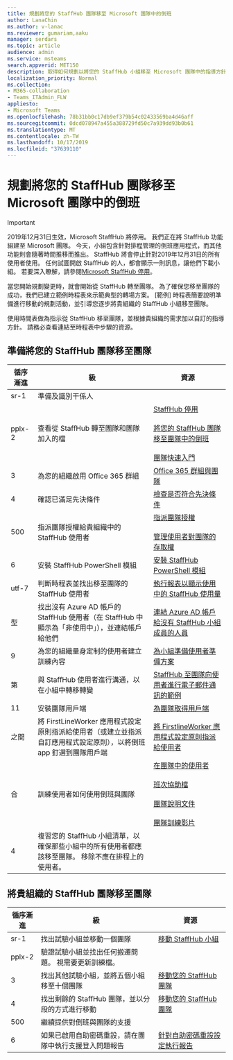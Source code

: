 ```yaml
---
title: 規劃將您的 StaffHub 團隊移至 Microsoft 團隊中的倒班
author: LanaChin
ms.author: v-lanac
ms.reviewer: gumariam,aaku
manager: serdars
ms.topic: article
audience: admin
ms.service: msteams
search.appverid: MET150
description: 取得如何規劃以將您的 StaffHub 小組移至 Microsoft 團隊中的指導方針。
localization_priority: Normal
ms.collection:
- M365-collaboration
- Teams_ITAdmin_FLW
appliesto:
- Microsoft Teams
ms.openlocfilehash: 78b31bb0c17db9ef379b54c02433569ba4d46aff
ms.sourcegitcommit: 0dcd078947a455a388729fd50c7a939dd93b0b61
ms.translationtype: MT
ms.contentlocale: zh-TW
ms.lasthandoff: 10/17/2019
ms.locfileid: "37639110"
---
```

# <a name="plan-to-move-your-staffhub-teams-to-shifts-in-microsoft-teams"></a>規劃將您的 StaffHub 團隊移至 Microsoft 團隊中的倒班

> [!IMPORTANT]
> 2019年12月31日生效，Microsoft StaffHub 將停用。 我們正在將 StaffHub 功能組建至 Microsoft 團隊。 今天，小組包含針對排程管理的倒班應用程式，而其他功能則會隨著時間推移而推出。 StaffHub 將會停止針對2019年12月31日的所有使用者使用。 任何試圖開啟 StaffHub 的人，都會顯示一則訊息，讓他們下載小組。 若要深入瞭解，請參閱[Microsoft StaffHub 停用](microsoft-staffhub-to-be-retired.md)。 

當您開始規劃變更時，就會開始從 StaffHub 轉至團隊。 為了確保您移至團隊的成功，我們已建立範例時程表來示範典型的轉場方案。 [範例] 時程表簡要說明準備進行移動的規劃活動，並引導您逐步將貴組織的 StaffHub 小組移至團隊。

使用時間表做為指示從 StaffHub 移至團隊，並根據貴組織的需求加以自訂的指導方針。 請務必查看連結至時程表中步驟的資源。

## <a name="prepare-to-move-your-staffhub-teams-to-teams"></a>準備將您的 StaffHub 團隊移至團隊

|循序漸進 |級  |資源 |
|---------|---------|---------|
|sr-1    |準備及識別干係人         |         |
|pplx-2     |查看從 StaffHub 轉至團隊和團隊加入的檔         |[StaffHub 停用](microsoft-staffhub-to-be-retired.md)<br><br>[將您的 StaffHub 團隊移至團隊中的倒班](move-staffhub-teams-to-shifts-in-teams.md)<br><br>[團隊快速入門](../../get-started-with-teams-quick-start.md)         |
|3    |為您的組織啟用 Office 365 群組        |[Office 365 群組與團隊](../../Office-365-groups.md)      |
|4    |確認已滿足先決條件         |[檢查是否符合先決條件](move-staffhub-teams-to-shifts-in-teams.md#check-that-prerequisites-are-met)       |
|500   |指派團隊授權給貴組織中的 StaffHub 使用者|[指派團隊授權](move-staffhub-teams-to-shifts-in-teams.md#assign-teams-licenses)<br><br>[管理使用者對團隊的存取權](../../user-access.md)      |
|6    |安裝 StaffHub PowerShell 模組        |[安裝 StaffHub PowerShell 模組](install-the-staffhub-powershell-module.md)        |
|utf-7     |判斷時程表並找出移至團隊的 StaffHub 使用者       |[執行報表以顯示使用中的 StaffHub 使用量](run-report-to-show-staffhub-usage.md) |
|型     |找出沒有 Azure AD 帳戶的 StaffHub 使用者（在 StaffHub 中顯示為「非使用中」），並連結帳戶給他們     |[連結 Azure AD 帳戶給沒有 StaffHub 小組成員的人員](move-staffhub-teams-to-shifts-in-teams.md#link-an-azure-ad-account-for-staffhub-team-members-who-dont-have-one)        |
|9    |為您的組織量身定制的使用者建立訓練內容         |[為小組準備使用者準備方案](../../upgrade-user-readiness.md)     |
|第    |與 StaffHub 使用者進行溝通，以在小組中轉移轉變         |[StaffHub 至團隊向使用者進行電子郵件通訊的範例](staffhub-to-teams-email-template.md)         |
|11     |安裝團隊用戶端         |[為團隊取得用戶端](../../get-clients.md) |
|之間    |將 FirstLineWorker 應用程式設定原則指派給使用者（或建立並指派自訂應用程式設定原則），以將倒班 app 釘選到團隊用戶端  |[將 FirstlineWorker 應用程式設定原則指派給使用者](move-staffhub-teams-to-shifts-in-teams.md#assign-the-firstlineworker-app-setup-policy-to-users)         |
|合     |訓練使用者如何使用倒班與團隊         |[在團隊中的使用者](move-staffhub-teams-to-shifts-in-teams.md#onboard-users-to-teams)<br><br>[班次協助檔](https://support.office.com/en-us/article/apps-and-services-cc1fba57-9900-4634-8306-2360a40c665b)<br><br>[團隊說明文件](https://support.office.com/teams)<br><br>[團隊訓練影片](https://support.office.com/article/microsoft-teams-video-training-4f108e54-240b-4351-8084-b1089f0d21d7)       |
|4     |複習您的 StaffHub 小組清單，以確保那些小組中的所有使用者都應該移至團隊。 移除不應在排程上的使用者。 |         |

## <a name="move-your-organizations-staffhub-teams-to-teams"></a>將貴組織的 StaffHub 團隊移至團隊

|循序漸進 |級 |資源  |
|---------|---------|---------|
|sr-1  |找出試驗小組並移動一個團隊          |[移動 StaffHub 小組](move-staffhub-teams-to-shifts-in-teams.md#move-a-staffhub-team)          |
|pplx-2    |驗證試驗小組並找出任何搬遷問題。 視需要更新訓練檔。         |         |
|3     |找出其他試驗小組，並將五個小組移至十個團隊         |[移動您的 StaffHub 團隊](move-staffhub-teams-to-shifts-in-teams.md#go-beyond-your-pilot-and-move-all-staffhub-teams)         |
|4     |找出剩餘的 StaffHub 團隊，並以分段的方式進行移動         |[移動您的 StaffHub 團隊](move-staffhub-teams-to-shifts-in-teams.md#go-beyond-your-pilot-and-move-all-staffhub-teams)         |
|500     |繼續提供對倒班與團隊的支援         |         |
|6     |如果已啟用自助密碼重設，請在團隊中執行支援登入問題報告       |[針對自助密碼重設設定執行報告](https://docs.microsoft.com/azure/active-directory/authentication/howto-sspr-reporting)        |
